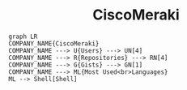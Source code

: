 <h1 align="center">CiscoMeraki</h1>

```mermaid
graph LR
COMPANY_NAME{CiscoMeraki}
COMPANY_NAME ---> U{Users} ---> UN[4]
COMPANY_NAME ---> R{Repositories} ---> RN[4]
COMPANY_NAME ---> G{Gists} ---> GN[1]
COMPANY_NAME ---> ML{Most Used<br>Languages}
ML --> Shell[Shell]
```
